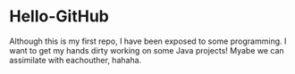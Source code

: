 # Hello-GitHub
Although this is my first repo, I have been exposed to some programming.
I want to get my hands dirty working on some Java projects! Myabe we can assimilate with eachouther, hahaha. 
